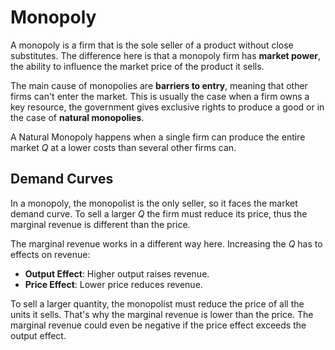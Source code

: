 # Monopoly

A monopoly is a firm that is the sole seller of a product without close substitutes. The difference here is that  a monopoly firm has **market power**, the ability to influence the market price of the product it sells.

The main cause of monopolies are **barriers to entry**, meaning that other firms can't enter the market. This is usually the case when a firm owns a key resource, the government gives exclusive rights to produce a good or in the case of **natural monopolies**.

A Natural Monopoly happens when a single firm can produce the entire market $Q$ at a lower costs than several other firms can.

## Demand Curves

In a monopoly, the monopolist is the only seller, so it faces the market demand curve. To sell a larger $Q$ the firm must reduce its price, thus the marginal revenue is different than the price.

The marginal revenue works in a different way here. Increasing the $Q$ has to effects on revenue:

- **Output Effect**: Higher output raises revenue.
- **Price Effect**: Lower price reduces revenue.

To sell a larger quantity, the monopolist must reduce the price of all the units it sells. That's why the marginal revenue is lower than the price. The marginal revenue could even be negative if the price effect exceeds the output effect.